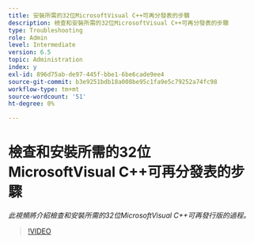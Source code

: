 ```yaml
---
title: 安裝所需的32位MicrosoftVisual C++可再分發表的步驟
description: 檢查和安裝所需的32位MicrosoftVisual C++可再分發表的步驟
type: Troubleshooting
role: Admin
level: Intermediate
version: 6.5
topic: Administration
index: y
exl-id: 896d75ab-de97-445f-bbe1-6be6cade9ee4
source-git-commit: b3e9251bdb18a008be95c1fa9e5c79252a74fc98
workflow-type: tm+mt
source-wordcount: '51'
ht-degree: 0%

---
```


# 檢查和安裝所需的32位MicrosoftVisual C++可再分發表的步驟

*此視頻將介紹檢查和安裝所需的32位MicrosoftVisual C++可再發行版的過程。*

>[!VIDEO](https://video.tv.adobe.com/v/335520?quality=12&learn=on)
